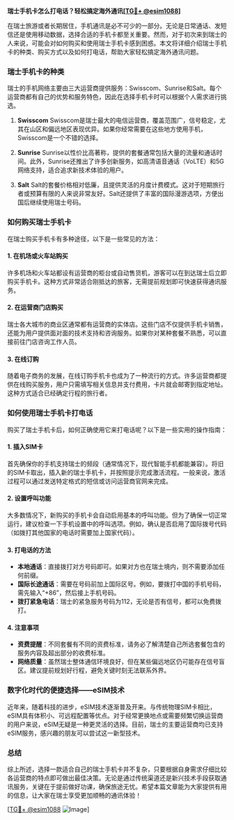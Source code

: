 **瑞士手机卡怎么打电话？轻松搞定海外通讯[[TG💪+ @esim1088](https://t.me/s/esim1088)]**

在瑞士旅游或者长期居住，手机通讯是必不可少的一部分。无论是日常通话、发短信还是使用移动数据，选择合适的手机卡都至关重要。然而，对于初次来到瑞士的人来说，可能会对如何购买和使用瑞士手机卡感到困惑。本文将详细介绍瑞士手机卡的种类、购买方式以及如何打电话，帮助大家轻松搞定海外通讯问题。

### 瑞士手机卡的种类

瑞士的手机网络主要由三大运营商提供服务：Swisscom、Sunrise和Salt。每个运营商都有自己的优势和服务特色，因此在选择手机卡时可以根据个人需求进行挑选。

1. **Swisscom**
   Swisscom是瑞士最大的电信运营商，覆盖范围广，信号稳定，尤其在山区和偏远地区表现优异。如果你经常需要在这些地方使用手机，Swisscom是一个不错的选择。
   
2. **Sunrise**
   Sunrise以性价比高著称，提供的套餐通常包括大量的流量和通话时间。此外，Sunrise还推出了许多创新服务，如高清语音通话（VoLTE）和5G网络支持，适合追求新技术体验的用户。

3. **Salt**
   Salt的套餐价格相对低廉，且提供灵活的月度计费模式。这对于短期旅行者或预算有限的人来说非常友好。Salt还提供了丰富的国际漫游选项，方便出国后继续使用瑞士号码。

### 如何购买瑞士手机卡

在瑞士购买手机卡有多种途径，以下是一些常见的方法：

#### 1. 在机场或火车站购买
许多机场和火车站都设有运营商的柜台或自动售货机，游客可以在到达瑞士后立即购买手机卡。这种方式非常适合刚抵达的旅客，无需提前规划即可快速获得通讯服务。

#### 2. 在运营商门店购买
瑞士各大城市的商业区通常都有运营商的实体店。这些门店不仅提供手机卡销售，还能为用户提供面对面的技术支持和咨询服务。如果你对某种套餐不熟悉，可以直接前往门店咨询工作人员。

#### 3. 在线订购
随着电子商务的发展，在线订购手机卡也成为了一种流行的方式。许多运营商都提供在线购买服务，用户只需填写相关信息并支付费用，卡片就会邮寄到指定地址。这种方式适合已经确定行程的旅行者。

### 如何使用瑞士手机卡打电话

购买了瑞士手机卡后，如何正确使用它来打电话呢？以下是一些实用的操作指南：

#### 1. 插入SIM卡
首先确保你的手机支持瑞士的频段（通常情况下，现代智能手机都能兼容）。将旧的SIM卡取出，插入新的瑞士手机卡，并按照提示完成激活流程。一般来说，激活过程可以通过发送特定格式的短信或访问运营商官网来完成。

#### 2. 设置呼叫功能
大多数情况下，新购买的手机卡会自动启用基本的呼叫功能。但为了确保一切正常运行，建议检查一下手机设置中的呼叫选项。例如，确认是否启用了国际拨号代码（如拨打其他国家的电话时需要加上国家代码）。

#### 3. 打电话的方法
- **本地通话**：直接拨打对方号码即可。如果对方也在瑞士境内，则不需要添加任何前缀。
- **国际长途通话**：需要在号码前加上国际区号。例如，要拨打中国的手机号码，需先输入“+86”，然后接上手机号码。
- **拨打紧急电话**：瑞士的紧急服务号码为112，无论是否有信号，都可以免费拨打。

#### 4. 注意事项
- **资费提醒**：不同套餐有不同的资费标准，请务必了解清楚自己所选套餐包含的服务内容及超出部分的收费标准。
- **网络质量**：虽然瑞士整体通信环境良好，但在某些偏远地区仍可能存在信号盲区。建议提前规划好行程，避免关键时刻无法联系外界。

### 数字化时代的便捷选择——eSIM技术

近年来，随着科技的进步，eSIM技术逐渐普及开来。与传统物理SIM卡相比，eSIM具有体积小、可远程配置等优点。对于经常更换地点或需要频繁切换运营商的用户来说，eSIM无疑是一种更灵活的选择。目前，瑞士的主要运营商均已支持eSIM服务，感兴趣的朋友可以尝试这一新型技术。

### 总结

综上所述，选择一款适合自己的瑞士手机卡并不复杂，只要根据自身需求仔细比较各运营商的特点即可做出最佳决策。无论是通过传统渠道还是新兴技术手段获取通讯服务，关键在于提前做好功课，确保旅途无忧。希望本篇文章能为大家提供有用的信息，让大家在瑞士享受更加顺畅的通讯体验！

[[TG💪+ @esim1088](https://t.me/s/esim1088) ![Image](https://i.postimg.cc/4NQfJmqS/Snipaste-2025-05-13-00-14-12.png)]